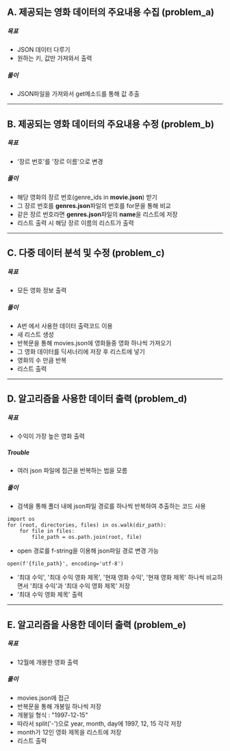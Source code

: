## A. 제공되는 영화 데이터의 주요내용 수집 (problem_a)
##### 목표
* JSON 데이터 다루기
* 원하는 키, 값만 가져와서 출력
##### 풀이
* JSON파일을 가져와서 get메소드를 통해 값 추출

---

## B. 제공되는 영화 데이터의 주요내용 수정 (problem_b)
##### 목표
* '장르 번호'를 '장르 이름'으로 변경 
##### 풀이
* 해당 영화의 장르 번호(genre_ids in **movie.json**) 받기
* 그 장르 번호를 **genres.json**파일의 번호를 for문을 통해 비교
* 같은 장르 번호라면 **genres.json**파일의 **name**을 리스트에 저장
* 리스트 출력 시 해당 장르 이름의 리스트가 출력

---

## C. 다중 데이터 분석 및 수정 (problem_c)
##### 목표
* 모든 영화 정보 출력
##### 풀이
* A번 에서 사용한 데이터 출력코드 이용
* 새 리스트 생성
* 반복문을 통해 movies.json에 영화들중 영화 하나씩 가져오기
* 그 영화 데이터를 딕셔너리에 저장 후 리스트에 넣기
* 영화의 수 만큼 반복
* 리스트 출력

---

## D. 알고리즘을 사용한 데이터 출력 (problem_d)
##### 목표
* 수익이 가장 높은 영화 출력
##### Trouble
* 여러 json 파일에 접근을 반복하는 법을 모름
##### 풀이
* 검색을 통해 폴더 내에 json파일 경로를 하나씩 반복하여 추출하는 코드 사용

```
import os
for (root, directories, files) in os.walk(dir_path):
    for file in files:
        file_path = os.path.join(root, file)
```      

* open 경로를 f-string을 이용해 json파일 경로 변경 가능 

```
open(f'{file_path}', encoding='utf-8')
```

* '최대 수익', '최대 수익 영화 제목', '현재 영화 수익', '현재 영화 제목'
  하나씩 비교하면서 '최대 수익'과 '최대 수익 영화 제목' 저장
* '최대 수익 영화 제목' 출력
---
## E. 알고리즘을 사용한 데이터 출력 (problem_e)
##### 목표
* 12월에 개봉한 영화 출력
##### 풀이
* movies.json에 접근
* 반복문을 통해 개봉일 하나씩 저장
* 개봉일 형식 : "1997-12-15"
* 따라서 split('-')으로 year, month, day에 1997, 12, 15 각각 저장
* month가 12인 영화 제목을 리스트에 저장
* 리스트 출력
